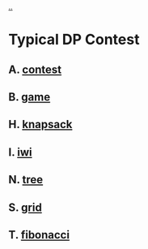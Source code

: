 [..](..)

# Typical DP Contest

## A. [contest](tdpc_contest.html)

## B. [game](tdpc_game.html)

## H. [knapsack](tdpc_knapsack.html)

## I. [iwi](tdpc_iwi.html)

## N. [tree](tdpc_tree.html)

## S. [grid](tdpc_grid.html)

## T. [fibonacci](tdpc_fibonacci.html)
